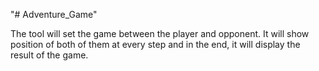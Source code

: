 "# Adventure_Game" 

The tool will set the game between the player and opponent. It will show position of both of them at every step and in the end, it will display the result of the game.

